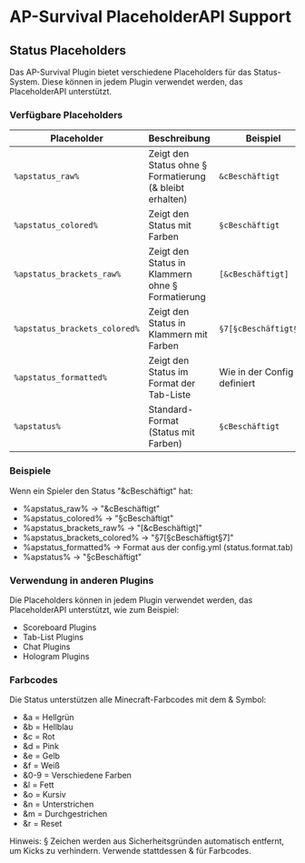 # AP-Survival PlaceholderAPI Support

## Status Placeholders

Das AP-Survival Plugin bietet verschiedene Placeholders für das Status-System. Diese können in jedem Plugin verwendet werden, das PlaceholderAPI unterstützt.

### Verfügbare Placeholders

| Placeholder | Beschreibung | Beispiel |
|-------------|--------------|----------|
| `%apstatus_raw%` | Zeigt den Status ohne § Formatierung (& bleibt erhalten) | `&cBeschäftigt` |
| `%apstatus_colored%` | Zeigt den Status mit Farben | `§cBeschäftigt` |
| `%apstatus_brackets_raw%` | Zeigt den Status in Klammern ohne § Formatierung | `[&cBeschäftigt]` |
| `%apstatus_brackets_colored%` | Zeigt den Status in Klammern mit Farben | `§7[§cBeschäftigt§7]` |
| `%apstatus_formatted%` | Zeigt den Status im Format der Tab-Liste | Wie in der Config definiert |
| `%apstatus%` | Standard-Format (Status mit Farben) | `§cBeschäftigt` |

### Beispiele

Wenn ein Spieler den Status "&cBeschäftigt" hat: 
- %apstatus_raw% → "&cBeschäftigt"
- %apstatus_colored% → "§cBeschäftigt"
- %apstatus_brackets_raw% → "[&cBeschäftigt]"
- %apstatus_brackets_colored% → "§7[§cBeschäftigt§7]"
- %apstatus_formatted% → Format aus der config.yml (status.format.tab)
- %apstatus% → "§cBeschäftigt"

### Verwendung in anderen Plugins

Die Placeholders können in jedem Plugin verwendet werden, das PlaceholderAPI unterstützt, wie zum Beispiel:
- Scoreboard Plugins
- Tab-List Plugins
- Chat Plugins
- Hologram Plugins

### Farbcodes

Die Status unterstützen alle Minecraft-Farbcodes mit dem & Symbol:
- &a = Hellgrün
- &b = Hellblau
- &c = Rot
- &d = Pink
- &e = Gelb
- &f = Weiß
- &0-9 = Verschiedene Farben
- &l = Fett
- &o = Kursiv
- &n = Unterstrichen
- &m = Durchgestrichen
- &r = Reset

Hinweis: § Zeichen werden aus Sicherheitsgründen automatisch entfernt, um Kicks zu verhindern. Verwende stattdessen & für Farbcodes.